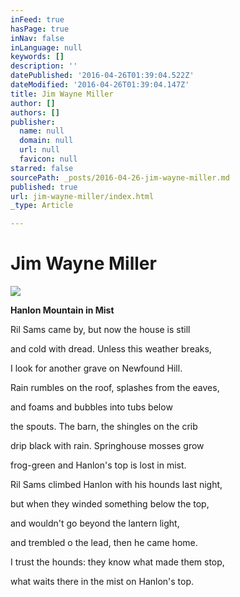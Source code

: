 ```yaml
---
inFeed: true
hasPage: true
inNav: false
inLanguage: null
keywords: []
description: ''
datePublished: '2016-04-26T01:39:04.522Z'
dateModified: '2016-04-26T01:39:04.147Z'
title: Jim Wayne Miller
author: []
authors: []
publisher:
  name: null
  domain: null
  url: null
  favicon: null
starred: false
sourcePath: _posts/2016-04-26-jim-wayne-miller.md
published: true
url: jim-wayne-miller/index.html
_type: Article

---
```

# Jim Wayne Miller
![](https://the-grid-user-content.s3-us-west-2.amazonaws.com/2c1a0b43-6a20-499e-9f83-0ef13ca84be7.jpg)

**Hanlon Mountain in Mist**

Ril Sams came by, but now the house is still

and cold with dread. Unless this weather breaks,

I look for another grave on Newfound Hill.

Rain rumbles on the roof, splashes from the eaves,

and foams and bubbles into tubs below

the spouts. The barn, the shingles on the crib

drip black with rain. Springhouse mosses grow

frog-green and Hanlon's top is lost in mist.

Ril Sams climbed Hanlon with his hounds last night,

but when they winded something below the top,

and wouldn't go beyond the lantern light,

and trembled o the lead, then he came home.

I trust the hounds: they know what made them stop,

what waits there in the mist on Hanlon's top.